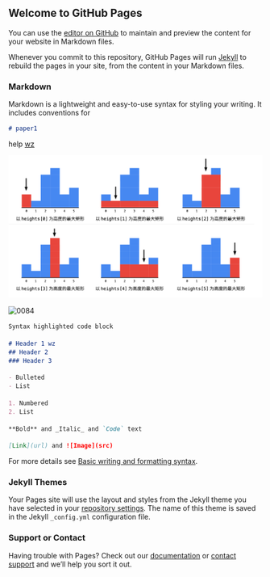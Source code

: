 ## Welcome to GitHub Pages

You can use the [editor on GitHub](https://github.com/wz1x93/wz1x93.github.io/edit/main/README.md) to maintain and preview the content for your website in Markdown files.

Whenever you commit to this repository, GitHub Pages will run [Jekyll](https://jekyllrb.com/) to rebuild the pages in your site, from the content in your Markdown files.

### Markdown

Markdown is a lightweight and easy-to-use syntax for styling your writing. It includes conventions for

```markdown
# paper1


```
help [wz](https://docs.github.com/en/github/writing-on-github)

![wz](https://github.com/wz1x93/wz1x93.github.io/blob/ad987aac93766e5859c11c2460ab5204bc7a399d/leetcode/0084.png?raw=true)

![0084](https://user-images.githubusercontent.com/96565615/148152094-6ec94256-2cc4-4470-ad56-994848aafbb4.png)


```markdown
Syntax highlighted code block

# Header 1 wz
## Header 2
### Header 3

- Bulleted
- List

1. Numbered
2. List

**Bold** and _Italic_ and `Code` text

[Link](url) and ![Image](src)
```

For more details see [Basic writing and formatting syntax](https://docs.github.com/en/github/writing-on-github/getting-started-with-writing-and-formatting-on-github/basic-writing-and-formatting-syntax).

### Jekyll Themes

Your Pages site will use the layout and styles from the Jekyll theme you have selected in your [repository settings](https://github.com/wz1x93/wz1x93.github.io/settings/pages). The name of this theme is saved in the Jekyll `_config.yml` configuration file.

### Support or Contact

Having trouble with Pages? Check out our [documentation](https://docs.github.com/categories/github-pages-basics/) or [contact support](https://support.github.com/contact) and we’ll help you sort it out.
